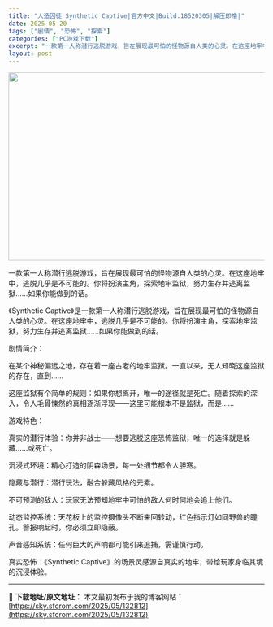 ```yaml
---
title: "人造囚徒 Synthetic Captive|官方中文|Build.18520305|解压即撸|"
date: 2025-05-20
tags: ["剧情", "恐怖", "探索"]
categories: ["PC游戏下载"]
excerpt: "一款第一人称潜行逃脱游戏，旨在展现最可怕的怪物源自人类的心灵。在这座地牢中，逃脱几乎是不可能的。你将扮演主角，探索地牢监狱，努力生存并逃离监狱……如果你能做到的话。 《Synthetic Captive》是一款第一人称潜行逃脱游戏，旨在展现最可怕的怪物源自人类的心灵。在这座地牢中，逃脱几乎是不可能的&hellip;"
layout: post
---
```


<img class="aligncenter size-full wp-image-132758" src="https://sky.sfcrom.com/wp-content/uploads/2025/05/2025052000400714.webp" alt="" width="660" height="370" />

一款第一人称潜行逃脱游戏，旨在展现最可怕的怪物源自人类的心灵。在这座地牢中，逃脱几乎是不可能的。你将扮演主角，探索地牢监狱，努力生存并逃离监狱……如果你能做到的话。

《Synthetic Captive》是一款第一人称潜行逃脱游戏，旨在展现最可怕的怪物源自人类的心灵。在这座地牢中，逃脱几乎是不可能的。你将扮演主角，探索地牢监狱，努力生存并逃离监狱……如果你能做到的话。

剧情简介：

在某个神秘偏远之地，存在着一座古老的地牢监狱。一直以来，无人知晓这座监狱的存在，直到……

这座监狱有个简单的规则：如果你想离开，唯一的途径就是死亡。随着探索的深入，令人毛骨悚然的真相逐渐浮现——这里可能根本不是监狱，而是……

游戏特色：

真实的潜行体验：你并非战士——想要逃脱这座恐怖监狱，唯一的选择就是躲藏……或死亡。

沉浸式环境：精心打造的阴森场景，每一处细节都令人胆寒。

隐藏与潜行：潜行玩法，融合躲藏风格的元素。

不可预测的敌人：玩家无法预知地牢中可怕的敌人何时何地会追上他们。

动态监控系统：天花板上的监控摄像头不断来回转动，红色指示灯如同野兽的瞳孔。警报响起时，你必须立即隐蔽。

声音感知系统：任何巨大的声响都可能引来追捕，需谨慎行动。

真实恐怖：《Synthetic Captive》的场景灵感源自真实的地牢，带给玩家身临其境的沉浸体验。

---
📖 **下载地址/原文地址：** 本文最初发布于我的博客网站：[https://sky.sfcrom.com/2025/05/132812](https://sky.sfcrom.com/2025/05/132812)
